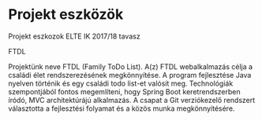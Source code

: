 # Projekt eszközök
Projekt eszkozok ELTE IK 2017/18 tavasz


FTDL

Projektünk neve FTDL (Family ToDo List). 
A(z) FTDL webalkalmazás célja a családi élet rendszerezésének megkönnyítése.
A program fejlesztése Java nyelven történik és egy családi todo list-et valósít meg.
Technológiák szempontjából fontos megemlíteni, hogy Spring Boot keretrendszerben íródó, MVC architektúrájú alkalmazás. 
A csapat a Git verziókezelő rendszert választotta a fejlesztési folyamat és a közös munka megkönnyítésére.
